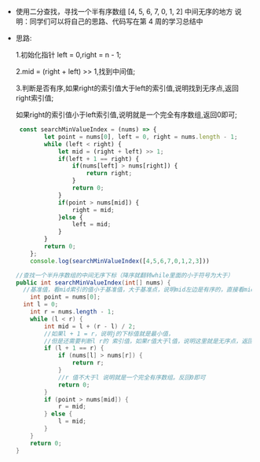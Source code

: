 - 使用二分查找，寻找一个半有序数组 [4, 5, 6, 7, 0, 1, 2] 中间无序的地方
  说明：同学们可以将自己的思路、代码写在第 4 周的学习总结中

- 思路: 

  1.初始化指针 left = 0,right = n - 1;

  2.mid = (right + left) >> 1,找到中间值;

  3.判断是否有序,如果right的索引值大于left的索引值,说明找到无序点,返回right索引值; 

  ​							如果right的索引值小于left索引值,说明就是一个完全有序数组,返回0即可;

  ```javascript
   const searchMinValueIndex = (nums) => {
          let point = nums[0], left = 0, right = nums.length - 1;
          while (left < right) {
              let mid = (right + left) >> 1;
              if(left + 1 == right) {
                  if(nums[left] > nums[right]) {
                      return right;
                  }
                  return 0;
              }
              if(point > nums[mid]) {
                  right = mid;
              }else {
                  left = mid;
              }
          }
          return 0;
      };
      console.log(searchMinValueIndex([4,5,6,7,0,1,2,3]))
  ```
  
  
  
  ```java
  //查找一个半升序数组的中间无序下标（降序就翻转while里面的小于符号为大于）
  public int searchMinValueIndex(int[] nums) {
    //基准值，看mid索引的值小于基准值，大于基准点，说明mid左边是有序的，直接看mid右边，否则反之
      int point = nums[0];
    int l = 0;
      int r = nums.length - 1;
      while (l < r) {
          int mid = l + (r - l) / 2;
          //如果l + 1 = r，说明j的下标值就是最小值，
          //但是还需要判断l r的 索引值，如果r值大于l值，说明这里就是无序点，返回r即可
          if (l + 1 == r) {
              if (nums[l] > nums[r]) {
                  return r;
              }
              //r 值不大于l 说明就是一个完全有序数组。反回0即可
              return 0;
          }
          if (point > nums[mid]) {
              r = mid;
          } else {
              l = mid;
          }
      }
      return 0;
  }
  ```
  
  ```javascript
  
  ```
  
  

